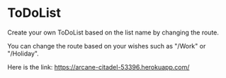# ToDoList

Create your own ToDoList based on the list name by changing the route.

You can change the route based on your wishes such as "/Work" or "/Holiday".

Here is the link: https://arcane-citadel-53396.herokuapp.com/
